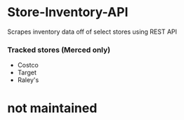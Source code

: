 # Store-Inventory-API
Scrapes inventory data off of select stores using REST API

### Tracked stores (Merced only)
- Costco
- Target
- Raley's

# not maintained
